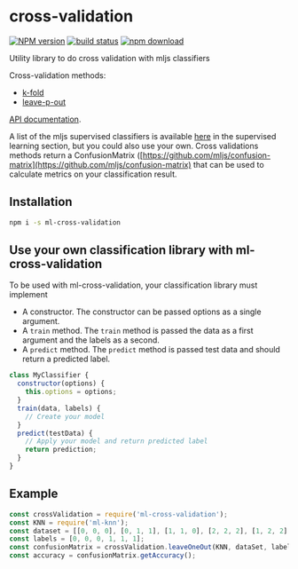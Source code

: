 # cross-validation

  [![NPM version][npm-image]][npm-url]
  [![build status][travis-image]][travis-url]
  [![npm download][download-image]][download-url]

Utility library to do cross validation with mljs classifiers

Cross-validation methods: 
- [k-fold](https://en.wikipedia.org/wiki/Cross-validation_(statistics)#k-fold_cross-validation)
- [leave-p-out](https://en.wikipedia.org/wiki/Cross-validation_(statistics)#Leave-p-out_cross-validation)

[API documentation](https://mljs.github.io/cross-validation/).

A list of the mljs supervised classifiers is available [here](https://github.com/mljs/ml#tools) in the supervised learning section, but you could also use your own. Cross validations methods return a ConfusionMatrix ([https://github.com/mljs/confusion-matrix](https://github.com/mljs/confusion-matrix) that can be used to calculate metrics on your classification result.

## Installation
```bash
npm i -s ml-cross-validation
```

## Use your own classification library with ml-cross-validation
To be used with ml-cross-validation, your classification library must implement
- A constructor. The constructor can be passed options as a single argument.
- A `train` method. The `train` method is passed the data as a first argument and the labels as a second.
- A `predict` method. The `predict` method is passed test data and should return a predicted label.

```js
class MyClassifier {
  constructor(options) {
    this.options = options;
  }
  train(data, labels) {
    // Create your model
  }
  predict(testData) {
    // Apply your model and return predicted label
    return prediction;
  }
}
```

## Example
```js
const crossValidation = require('ml-cross-validation');
const KNN = require('ml-knn');
const dataset = [[0, 0, 0], [0, 1, 1], [1, 1, 0], [2, 2, 2], [1, 2, 2], [2, 1, 2]];
const labels = [0, 0, 0, 1, 1, 1];
const confusionMatrix = crossValidation.leaveOneOut(KNN, dataSet, labels);
const accuracy = confusionMatrix.getAccuracy();
```


[npm-image]: https://img.shields.io/npm/v/ml-cross-validation.svg?style=flat-square
[npm-url]: https://npmjs.org/package/ml-cross-validation
[travis-image]: https://img.shields.io/travis/mljs/cross-validation/master.svg?style=flat-square
[travis-url]: https://travis-ci.org/mljs/cross-validation
[download-image]: https://img.shields.io/npm/dm/ml-cross-validation.svg?style=flat-square
[download-url]: https://npmjs.org/package/ml-cross-validation
